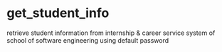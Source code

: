 get_student_info
================

retrieve student information from internship &amp; career service system of school of software engineering using default password
